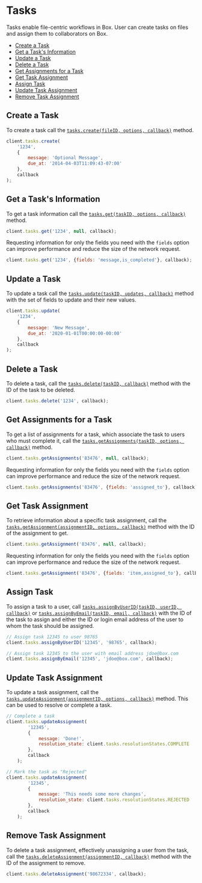Tasks
=====

Tasks enable file-centric workflows in Box. User can create tasks on files and assign them to collaborators on Box.

* [Create a Task](#create-a-task)
* [Get a Task's Information](#get-a-tasks-information)
* [Update a Task](#update-a-task)
* [Delete a Task](#delete-a-task)
* [Get Assignments for a Task](#get-assignments-for-a-task)
* [Get Task Assignment](#get-task-assignment)
* [Assign Task](#assign-task)
* [Update Task Assignment](#update-task-assignment)
* [Remove Task Assignment](#remove-task-assignment)

Create a Task
-------------

To create a task call the [`tasks.create(fileID, options, callback)`](http://opensource.box.com/box-node-sdk/Tasks.html#create) method.

```js
client.tasks.create(
	'1234',
	{
		message: 'Optional Message',
		due_at: '2014-04-03T11:09:43-07:00'
	},
	callback
);
```

Get a Task's Information
------------------------

To get a task information call the [`tasks.get(taskID, options, callback)`](http://opensource.box.com/box-node-sdk/Tasks.html#get) method.

```js
client.tasks.get('1234', null, callback);
```

Requesting information for only the fields you need with the `fields` option
can improve performance and reduce the size of the network request.

```js
client.tasks.get('1234', {fields: 'message,is_completed'}, callback);
```

Update a Task
-------------

To update a task call the
[`tasks.update(taskID, updates, callback)`](http://opensource.box.com/box-node-sdk/Tasks.html#update)
method with the set of fields to update and their new values.

```js
client.tasks.update(
	'1234',
	{
		message: 'New Message',
		due_at: '2020-01-01T00:00:00-00:00'
	},
	callback
);
```

Delete a Task
-------------

To delete a task, call the
[`tasks.delete(taskID, callback)`](http://opensource.box.com/box-node-sdk/Tasks.html#delete)
method with the ID of the task to be deleted.

```js
client.tasks.delete('1234', callback);
```

Get Assignments for a Task
--------------------------

To get a list of assignments for a task, which associate the task to users who
must complete it, call the
[`tasks.getAssignments(taskID, options, callback)`](http://opensource.box.com/box-node-sdk/Tasks.html#getAssignments)
method.

```js
client.tasks.getAssignments('83476', null, callback);
```

Requesting information for only the fields you need with the `fields` option
can improve performance and reduce the size of the network request.

```js
client.tasks.getAssignments('83476', {fields: 'assigned_to'}, callback);
```

Get Task Assignment
-------------------

To retrieve information about a specific task assignment, call the
[`tasks.getAssignment(assignmentID, options, callback)`](http://opensource.box.com/box-node-sdk/Tasks.html#getAssignment)
method with the ID of the assignment to get.

```js
client.tasks.getAssignment('83476', null, callback);
```

Requesting information for only the fields you need with the `fields` option
can improve performance and reduce the size of the network request.

```js
client.tasks.getAssignment('83476', {fields: 'item,assigned_to'}, callback);
```

Assign Task
-----------

To assign a task to a user, call
[`tasks.assignByUserID(taskID, userID, callback)`](http://opensource.box.com/box-node-sdk/Tasks.html#assignByUserID)
or
[`tasks.assignByEmail(taskID, email, callback)`](http://opensource.box.com/box-node-sdk/Tasks.html#assignByEmail)
with the ID of the task to assign and either the ID or login email address of the
user to whom the task should be assigned.

```js
// Assign task 12345 to user 98765
client.tasks.assignByUserID('12345', '98765', callback);
```

```js
// Assign task 12345 to the user with email address jdoe@box.com
client.tasks.assignByEmail('12345', 'jdoe@box.com', callback);
```

Update Task Assignment
----------------------

To update a task assignment, call the
[`tasks.updateAssignment(assignmentID, options, callback)`](http://opensource.box.com/box-node-sdk/Tasks.html#updateAssignment)
method.  This can be used to resolve or complete a task.

```js
// Complete a task
client.tasks.updateAssignment(
		'12345',
		{
			message: 'Done!',
			resolution_state: client.tasks.resolutionStates.COMPLETE
		},
		callback
	);
```

```js
// Mark the task as "Rejected"
client.tasks.updateAssignment(
		'12345',
		{
			message: 'This needs some more changes',
			resolution_state: client.tasks.resolutionStates.REJECTED
		},
		callback
	);
```

Remove Task Assignment
----------------------

To delete a task assignment, effectively unassigning a user from the task, call the
[`tasks.deleteAssignment(assignmentID, callback)`](http://opensource.box.com/box-node-sdk/Tasks.html#deleteAssignment)
method with the ID of the assignment to remove.

```js
client.tasks.deleteAssignment('98672334', callback);
```
